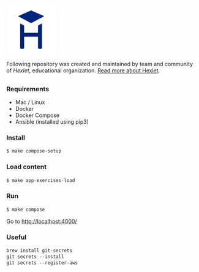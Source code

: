 ##
![Hexlet Ltd. logo](https://raw.githubusercontent.com/Hexlet/hexletguides.github.io/master/images/hexlet_logo128.png)

Following repository was created and maintained by team and community of  _Hexlet_, educational organization. [Read more about Hexlet](https://ru.hexlet.io/pages/about?utm_source=github&utm_medium=link&utm_campaign=hexlet-basics).
##
### Requirements

* Mac / Linux
* Docker
* Docker Compose
* Ansible (installed using pip3)

### Install

```sh
$ make compose-setup
```

### Load content

```sh
$ make app-exercises-load
```

### Run

```sh
$ make compose
```

Go to [http://localhost:4000/](http://localhost:4000/)

### Useful

    brew install git-secrets
    git secrets --install
    git secrets --register-aws

